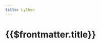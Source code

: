 ```yaml
---
title: LyChee
---
```


# {{$frontmatter.title}}

<TocHeader />
<TOC class="table-of-contents" :include-level="[2,3]" />

